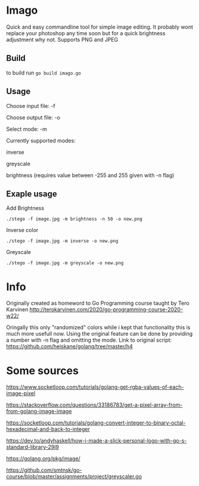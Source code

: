 # Imago
Quick and easy commandline tool for simple image editing. It probably wont replace 
your photoshop any time soon but for a quick brightness adjustment why not. Supports
PNG and JPEG

## Build
to build run ```go build imago.go```


## Usage
Choose input file: -f

Choose output file: -o

Select mode: -m

Currently supported modes:

inverse

greyscale

brightness (requires value between -255 and 255 given with -n flag)

## Exaple usage
Add Brightness
```
./stego -f image.jpg -m brightness -n 50 -o new.png
```

Inverse color
```
./stego -f image.jpg -m inverse -o new.png
```

Greyscale
```
./stego -f image.jpg -m greyscale -o new.png
```

# Info
Originally created as homeword to Go Programming course taught by Tero Karvinen http://terokarvinen.com/2020/go-programming-course-2020-w22/

Oringally this only "randomized" colors while i kept that functionality this is much 
more usefull now. Using the original feature can be done by providing a number with -n flag and omitting the mode.
Link to original script: https://github.com/heiskane/golang/tree/master/h4

# Some sources
https://www.socketloop.com/tutorials/golang-get-rgba-values-of-each-image-pixel

https://stackoverflow.com/questions/33186783/get-a-pixel-array-from-from-golang-image-image

https://socketloop.com/tutorials/golang-convert-integer-to-binary-octal-hexadecimal-and-back-to-integer

https://dev.to/andyhaskell/how-i-made-a-slick-personal-logo-with-go-s-standard-library-29j9

https://golang.org/pkg/image/

https://github.com/smtnsk/go-course/blob/master/assignments/project/greyscaler.go
